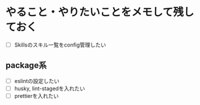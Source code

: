 # やること・やりたいことをメモして残しておく

- [ ] Skillsのスキル一覧をconfig管理したい

## package系

- [ ] eslintの設定したい
- [ ] husky, lint-stagedを入れたい
- [ ] prettierを入れたい